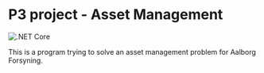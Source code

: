 # P3 project - Asset Management

![.NET Core](https://github.com/chhoumann/p3/workflows/.NET%20Core/badge.svg)


This is a program trying to solve an asset management problem for Aalborg Forsyning.
